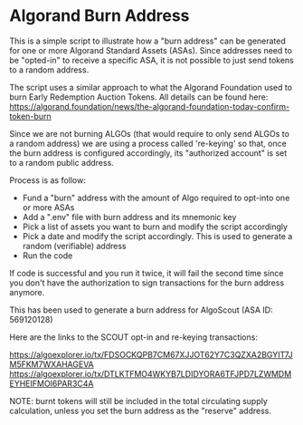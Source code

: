 # Algorand Burn Address

This is a simple script to illustrate how a "burn address" can be generated for one or more Algorand Standard Assets (ASAs). Since addresses need to be "opted-in" to receive a specific ASA, it is not possible to just send tokens to a random address.

The script uses a similar approach to what the Algorand Foundation used to burn Early Redemption Auction Tokens. All details can be found here: https://algorand.foundation/news/the-algorand-foundation-today-confirm-token-burn

Since we are not burning ALGOs (that would require to only send ALGOs to a random address) we are using a process called 're-keying' so that, once the burn address is configured accordingly, its "authorized account" is set to a random public address.

Process is as follow:
- Fund a "burn" address with the amount of Algo required to opt-into one or more ASAs
- Add a ".env" file with burn address and its mnemonic key
- Pick a list of assets you want to burn and modify the script accordingly
- Pick a date and modify the script accordingly. This is used to generate a random (verifiable) address
- Run the code

If code is successful and you run it twice, it will fail the second time since you don't have the authorization to sign transactions for the burn address anymore.

This has been used to generate a burn address for AlgoScout (ASA ID: 569120128)

Here are the links to the SCOUT opt-in and re-keying transactions:

https://algoexplorer.io/tx/FDSOCKQPB7CM67XJJOT62Y7C3QZXA2BGYIT7JM5FKM7WXAHAGEVA
https://algoexplorer.io/tx/DTLKTFMO4WKYB7LDIDYORA6TFJPD7LZWMDMEYHEIFMOI6PAR3C4A

NOTE: burnt tokens will still be included in the total circulating supply calculation, unless you set the burn address as the "reserve" address.
